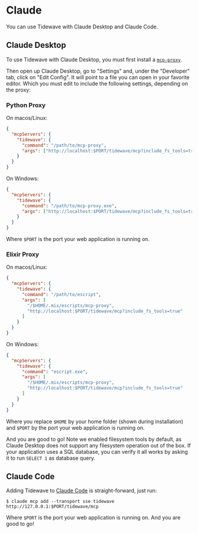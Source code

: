 # Claude

You can use Tidewave with Claude Desktop and Claude Code.

## Claude Desktop

To use Tidewave with Claude Desktop, you must first install
a [`mcp-proxy`](../guides/mcp_proxy.md).

Then open up Claude Desktop, go to "Settings" and, under the
"Developer" tab, click on "Edit Config". It will point to a file
you can open in your favorite editor. Which you must edit to
include the following settings, depending on the proxy:

<!-- tabs-open -->

### Python Proxy

On macos/Linux:

```json
{
  "mcpServers": {
    "tidewave": {
      "command": "/path/to/mcp-proxy",
      "args": ["http://localhost:$PORT/tidewave/mcp?include_fs_tools=true"]
    }
  }
}
```

On Windows:

```json
{
  "mcpServers": {
    "tidewave": {
      "command": "/path/to/mcp-proxy.exe",
      "args": ["http://localhost:$PORT/tidewave/mcp?include_fs_tools=true"]
    }
  }
}
```

Where `$PORT` is the port your web application is running on.

### Elixir Proxy

On macos/Linux:

```json
{
  "mcpServers": {
    "tidewave": {
      "command": "/path/to/escript",
      "args": [
        "/$HOME/.mix/escripts/mcp-proxy",
        "http://localhost:$PORT/tidewave/mcp?include_fs_tools=true"
      ]
    }
  }
}
```

On Windows:

```json
{
  "mcpServers": {
    "tidewave": {
      "command": "escript.exe",
      "args": [
        "/$HOME/.mix/escripts/mcp-proxy",
        "http://localhost:$PORT/tidewave/mcp?include_fs_tools=true"
      ]
    }
  }
}
```

Where you replace `$HOME` by your home folder (shown during installation)
and `$PORT` by the port your web application is running on.

<!-- tabs-close -->

And you are good to go! Note we enabled filesystem tools by default,
as Claude Desktop does not support any filesystem operation out of the box.
If your application uses a SQL database, you can verify it all works
by asking it to run `SELECT 1` as database query.

## Claude Code

Adding Tidewave to [Claude Code](https://docs.anthropic.com/en/docs/agents-and-tools/claude-code/overview)
is straight-forward, just run:

```shell
$ claude mcp add --transport sse tidewave http://127.0.0.1:$PORT/tidewave/mcp
```

Where `$PORT` is the port your web application is running on. And you are good to go!
